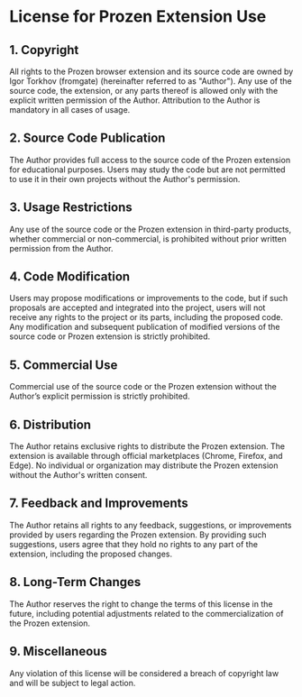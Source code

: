 # License for Prozen Extension Use

## 1. Copyright
All rights to the Prozen browser extension and its source code are owned by Igor Torkhov (fromgate) (hereinafter referred to as "Author"). Any use of the source code, the extension, or any parts thereof is allowed only with the explicit written permission of the Author. Attribution to the Author is mandatory in all cases of usage.

## 2. Source Code Publication
The Author provides full access to the source code of the Prozen extension for educational purposes. Users may study the code but are not permitted to use it in their own projects without the Author's permission.

## 3. Usage Restrictions
Any use of the source code or the Prozen extension in third-party products, whether commercial or non-commercial, is prohibited without prior written permission from the Author.

## 4. Code Modification
Users may propose modifications or improvements to the code, but if such proposals are accepted and integrated into the project, users will not receive any rights to the project or its parts, including the proposed code. Any modification and subsequent publication of modified versions of the source code or Prozen extension is strictly prohibited.

## 5. Commercial Use
Commercial use of the source code or the Prozen extension without the Author’s explicit permission is strictly prohibited.

## 6. Distribution
The Author retains exclusive rights to distribute the Prozen extension. The extension is available through official marketplaces (Chrome, Firefox, and Edge). No individual or organization may distribute the Prozen extension without the Author's written consent.

## 7. Feedback and Improvements
The Author retains all rights to any feedback, suggestions, or improvements provided by users regarding the Prozen extension. By providing such suggestions, users agree that they hold no rights to any part of the extension, including the proposed changes.

## 8. Long-Term Changes
The Author reserves the right to change the terms of this license in the future, including potential adjustments related to the commercialization of the Prozen extension.

## 9. Miscellaneous
Any violation of this license will be considered a breach of copyright law and will be subject to legal action.
